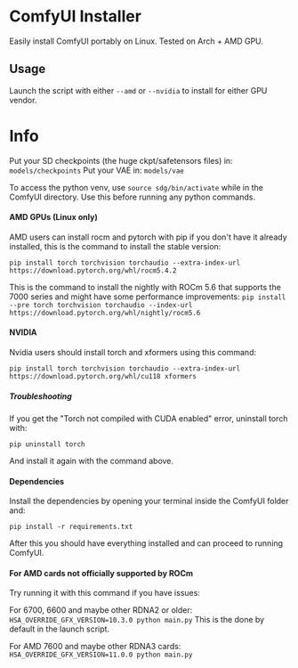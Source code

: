 # ComfyUI Installer
Easily install ComfyUI portably on Linux.
Tested on Arch + AMD GPU.


## Usage
Launch the script with either `--amd` or `--nvidia` to install for either GPU vendor.


# Info
Put your SD checkpoints (the huge ckpt/safetensors files) in: `models/checkpoints`
Put your VAE in: `models/vae`

To access the python venv, use `source sdg/bin/activate` while in the ComfyUI directory.
Use this before running any python commands.


#### AMD GPUs (Linux only)
AMD users can install rocm and pytorch with pip if you don't have it already installed, this is the command to install the stable version:

```pip install torch torchvision torchaudio --extra-index-url https://download.pytorch.org/whl/rocm5.4.2```

This is the command to install the nightly with ROCm 5.6 that supports the 7000 series and might have some performance improvements:
```pip install --pre torch torchvision torchaudio --index-url https://download.pytorch.org/whl/nightly/rocm5.6```


#### NVIDIA
Nvidia users should install torch and xformers using this command:

```pip install torch torchvision torchaudio --extra-index-url https://download.pytorch.org/whl/cu118 xformers```


##### Troubleshooting
If you get the "Torch not compiled with CUDA enabled" error, uninstall torch with:

```pip uninstall torch```

And install it again with the command above.


#### Dependencies
Install the dependencies by opening your terminal inside the ComfyUI folder and:

```pip install -r requirements.txt```

After this you should have everything installed and can proceed to running ComfyUI.


#### For AMD cards not officially supported by ROCm

Try running it with this command if you have issues:

For 6700, 6600 and maybe other RDNA2 or older: ```HSA_OVERRIDE_GFX_VERSION=10.3.0 python main.py```
This is the done by default in the launch script.

For AMD 7600 and maybe other RDNA3 cards: ```HSA_OVERRIDE_GFX_VERSION=11.0.0 python main.py```
